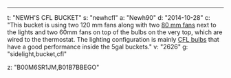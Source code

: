 ---
t: "NEWH'S CFL BUCKET"
s: "newhcfl"
a: "Newh90"
d: "2014-10-28"
c: "This bucket is using two 120 mm fans along with two <a href='http://www.amazon.com/gp/product/B002R9RBO0/ref=as_li_tl?ie=UTF8&camp=1789&creative=390957&creativeASIN=B002R9RBO0&linkCode=as2&tag=spacbuck-20&linkId=7A2LO6CV2AZYV5CP'>80 mm fans</a> next to the lights and two 60mm fans on top of the bulbs on the very top, which are wired to the thermostat. The lighting configuration is mainly <a href='https://amzn.to/3jMfTYw'>CFL bulbs</a> that have a good performance inside the 5gal buckets."
v: "2626"
g: "sidelight,bucket,cfl"

z: "B00M6SR1JM,B01B7BBEGO"
